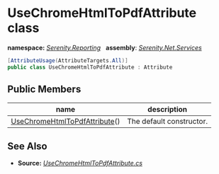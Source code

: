 # UseChromeHtmlToPdfAttribute class
**namespace:** *[Serenity.Reporting](../README.md#serenity.reporting-namespace)*   **assembly**: *[Serenity.Net.Services](../README.md)*

```csharp
[AttributeUsage(AttributeTargets.All)]
public class UseChromeHtmlToPdfAttribute : Attribute
```

## Public Members

| name | description |
| --- | --- |
| [UseChromeHtmlToPdfAttribute](UseChromeHtmlToPdfAttribute/UseChromeHtmlToPdfAttribute.md)() | The default constructor. |

## See Also

* **Source:** *[UseChromeHtmlToPdfAttribute.cs](https://github.com/serenity-is/Serenity/blob/master/src/Serenity.Net.Services/Reporting/UseChromeHtmlToPdfAttribute.cs)*